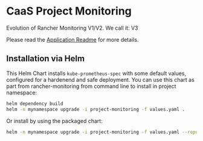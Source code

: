 # CaaS Project Monitoring

Evolution of Rancher Monitoring V1/V2. We call it: V3

Please read the [Application Readme](./app-readme.md) for more details.

## Installation via Helm

This Helm Chart installs `kube-prometheus-spec` with some default values, configured for a hardenend and safe deployment.
You can use this chart as part from rancher-monitoring from command line to install in project namespace:

```bash
helm dependency build
helm -n mynamespace upgrade -i project-monitoring -f values.yaml .
```

Or install by using the packaged chart:

```bash
helm -n mynamespace upgrade -i project-monitoring -f values.yaml --repo oci://mtr.devops.telekom.de/caas/charts/caas-project-monitoring --version 1.3.0
```
